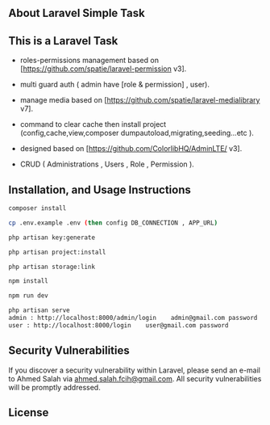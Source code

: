 ## About Laravel Simple Task

 
 
 ## This is a Laravel Task
 
  - roles-permissions management based on [https://github.com/spatie/laravel-permission v3].
 
 - multi guard auth ( admin have  [role & permission] , user).
 
 - manage media based on [https://github.com/spatie/laravel-medialibrary v7].
 
 - command to clear cache then install project  (config,cache,view,composer dumpautoload,migrating,seeding...etc ).
 
 - designed based on [https://github.com/ColorlibHQ/AdminLTE/ v3].
 
 - CRUD ( Administrations , Users , Role , Permission ).
 

## Installation, and Usage Instructions

``` bash
composer install

cp .env.example .env (then config DB_CONNECTION , APP_URL)

php artisan key:generate

php artisan project:install

php artisan storage:link

npm install

npm run dev

php artisan serve
admin : http://localhost:8000/admin/login    admin@gmail.com password
user : http://localhost:8000/login    user@gmail.com password

```
## Security Vulnerabilities

If you discover a security vulnerability within Laravel, please send an e-mail to Ahmed Salah via [ahmed.salah.fcih@gmail.com](mailto:ahmed.salah.fcih@gmail.com). All security vulnerabilities will be promptly addressed.


## License
 

